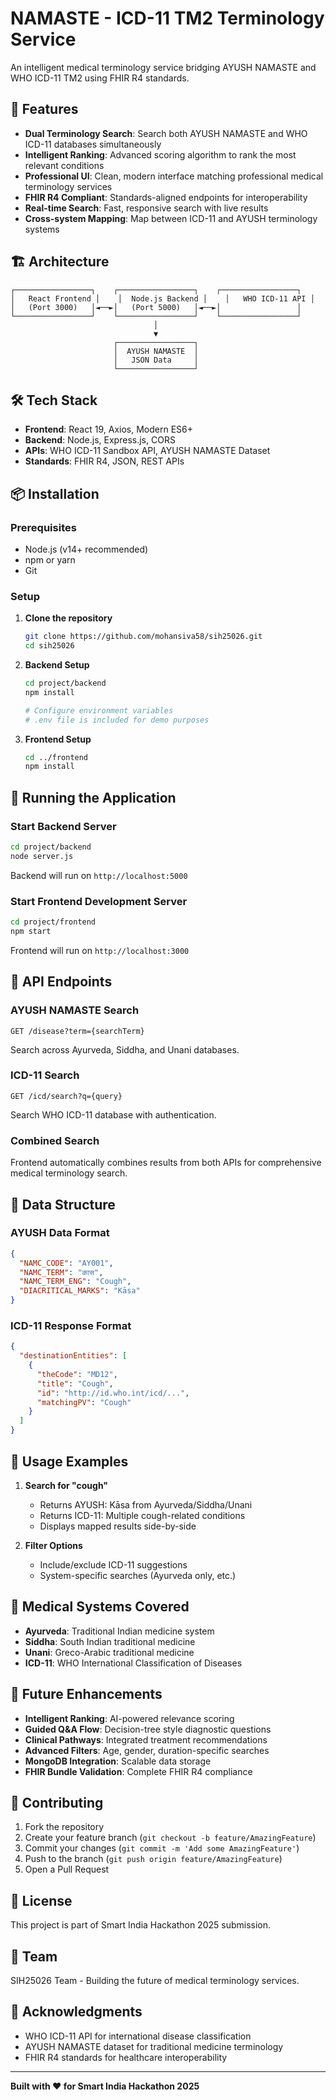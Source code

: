 # NAMASTE - ICD-11 TM2 Terminology Service

An intelligent medical terminology service bridging AYUSH NAMASTE and WHO ICD-11 TM2 using FHIR R4 standards.

## 🚀 Features

- **Dual Terminology Search**: Search both AYUSH NAMASTE and WHO ICD-11 databases simultaneously
- **Intelligent Ranking**: Advanced scoring algorithm to rank the most relevant conditions
- **Professional UI**: Clean, modern interface matching professional medical terminology services
- **FHIR R4 Compliant**: Standards-aligned endpoints for interoperability
- **Real-time Search**: Fast, responsive search with live results
- **Cross-system Mapping**: Map between ICD-11 and AYUSH terminology systems

## 🏗️ Architecture

```
┌─────────────────┐    ┌─────────────────┐    ┌─────────────────┐
│   React Frontend │    │  Node.js Backend │    │   WHO ICD-11 API │
│   (Port 3000)   │◄──►│   (Port 5000)   │◄──►│                 │
└─────────────────┘    └─────────────────┘    └─────────────────┘
                                │
                                ▼
                       ┌─────────────────┐
                       │  AYUSH NAMASTE  │
                       │   JSON Data     │
                       └─────────────────┘
```

## 🛠️ Tech Stack

- **Frontend**: React 19, Axios, Modern ES6+
- **Backend**: Node.js, Express.js, CORS
- **APIs**: WHO ICD-11 Sandbox API, AYUSH NAMASTE Dataset
- **Standards**: FHIR R4, JSON, REST APIs

## 📦 Installation

### Prerequisites
- Node.js (v14+ recommended)
- npm or yarn
- Git

### Setup

1. **Clone the repository**
   ```bash
   git clone https://github.com/mohansiva58/sih25026.git
   cd sih25026
   ```

2. **Backend Setup**
   ```bash
   cd project/backend
   npm install
   
   # Configure environment variables
   # .env file is included for demo purposes
   ```

3. **Frontend Setup**
   ```bash
   cd ../frontend
   npm install
   ```

## 🚀 Running the Application

### Start Backend Server
```bash
cd project/backend
node server.js
```
Backend will run on `http://localhost:5000`

### Start Frontend Development Server
```bash
cd project/frontend
npm start
```
Frontend will run on `http://localhost:3000`

## 📡 API Endpoints

### AYUSH NAMASTE Search
```
GET /disease?term={searchTerm}
```
Search across Ayurveda, Siddha, and Unani databases.

### ICD-11 Search
```
GET /icd/search?q={query}
```
Search WHO ICD-11 database with authentication.

### Combined Search
Frontend automatically combines results from both APIs for comprehensive medical terminology search.

## 💾 Data Structure

### AYUSH Data Format
```json
{
  "NAMC_CODE": "AY001",
  "NAMC_TERM": "कास",
  "NAMC_TERM_ENG": "Cough",
  "DIACRITICAL_MARKS": "Kāsa"
}
```

### ICD-11 Response Format
```json
{
  "destinationEntities": [
    {
      "theCode": "MD12",
      "title": "Cough",
      "id": "http://id.who.int/icd/...",
      "matchingPV": "Cough"
    }
  ]
}
```

## 🎯 Usage Examples

1. **Search for "cough"**
   - Returns AYUSH: Kāsa from Ayurveda/Siddha/Unani
   - Returns ICD-11: Multiple cough-related conditions
   - Displays mapped results side-by-side

2. **Filter Options**
   - Include/exclude ICD-11 suggestions
   - System-specific searches (Ayurveda only, etc.)

## 🏥 Medical Systems Covered

- **Ayurveda**: Traditional Indian medicine system
- **Siddha**: South Indian traditional medicine
- **Unani**: Greco-Arabic traditional medicine
- **ICD-11**: WHO International Classification of Diseases

## 🔮 Future Enhancements

- **Intelligent Ranking**: AI-powered relevance scoring
- **Guided Q&A Flow**: Decision-tree style diagnostic questions
- **Clinical Pathways**: Integrated treatment recommendations
- **Advanced Filters**: Age, gender, duration-specific searches
- **MongoDB Integration**: Scalable data storage
- **FHIR Bundle Validation**: Complete FHIR R4 compliance

## 🤝 Contributing

1. Fork the repository
2. Create your feature branch (`git checkout -b feature/AmazingFeature`)
3. Commit your changes (`git commit -m 'Add some AmazingFeature'`)
4. Push to the branch (`git push origin feature/AmazingFeature`)
5. Open a Pull Request

## 📄 License

This project is part of Smart India Hackathon 2025 submission.

## 👥 Team

SIH25026 Team - Building the future of medical terminology services.

## 🙏 Acknowledgments

- WHO ICD-11 API for international disease classification
- AYUSH NAMASTE dataset for traditional medicine terminology
- FHIR R4 standards for healthcare interoperability

---
**Built with ❤️ for Smart India Hackathon 2025**